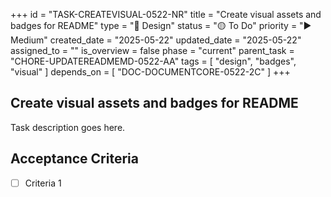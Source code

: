 +++
id = "TASK-CREATEVISUAL-0522-NR"
title = "Create visual assets and badges for README"
type = "🎨 Design"
status = "🟡 To Do"
priority = "▶️ Medium"
created_date = "2025-05-22"
updated_date = "2025-05-22"
assigned_to = ""
is_overview = false
phase = "current"
parent_task = "CHORE-UPDATEREADMEMD-0522-AA"
tags = [ "design", "badges", "visual" ]
depends_on = [ "DOC-DOCUMENTCORE-0522-2C" ]
+++

## Create visual assets and badges for README

Task description goes here.

## Acceptance Criteria

- [ ] Criteria 1
